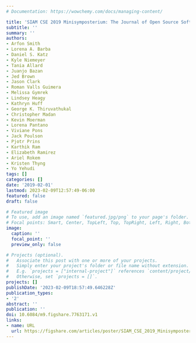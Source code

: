 ```yaml
---
# Documentation: https://wowchemy.com/docs/managing-content/

title: 'SIAM CSE 2019 Minisymposterium: The Journal of Open Source Software'
subtitle: ''
summary: ''
authors:
- Arfon Smith
- Lorena A. Barba
- Daniel S. Katz
- Kyle Niemeyer
- Tania Allard
- Juanjo Bazan
- Jed Brown
- Jason Clark
- Roman Valls Guimera
- Melissa Gymrek
- Lindsey Heagy
- Kathryn Huff
- George K. Thiruvathukal
- Christopher Madan
- Kevin Moerman
- Lorena Pantano
- Viviane Pons
- Jack Poulson
- Pjotr Prins
- Karthik Ram
- Elizabeth Ramirez
- Ariel Rokem
- Kristen Thyng
- Yo Yehudi
tags: []
categories: []
date: '2019-02-01'
lastmod: 2023-02-09T12:57:49-06:00
featured: false
draft: false

# Featured image
# To use, add an image named `featured.jpg/png` to your page's folder.
# Focal points: Smart, Center, TopLeft, Top, TopRight, Left, Right, BottomLeft, Bottom, BottomRight.
image:
  caption: ''
  focal_point: ''
  preview_only: false

# Projects (optional).
#   Associate this post with one or more of your projects.
#   Simply enter your project's folder or file name without extension.
#   E.g. `projects = ["internal-project"]` references `content/project/deep-learning/index.md`.
#   Otherwise, set `projects = []`.
projects: []
publishDate: '2023-02-09T18:57:49.646228Z'
publication_types:
- '2'
abstract: ''
publication: ''
doi: 10.6084/m9.figshare.7763171.v1
links:
- name: URL
  url: https://figshare.com/articles/poster/SIAM_CSE_2019_Minisymposterium_The_Journal_of_Open_Source_Software/7763171
---
```

